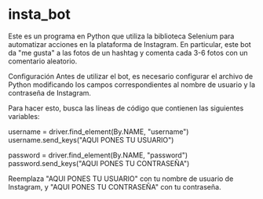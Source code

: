 # insta_bot
Este es un programa en Python que utiliza la biblioteca Selenium para automatizar acciones en la plataforma de Instagram. En particular, este bot da "me gusta" a las fotos de un hashtag y comenta cada 3-6 fotos con un comentario aleatorio.

Configuración
Antes de utilizar el bot, es necesario configurar el archivo de Python modificando los campos correspondientes al nombre de usuario y la contraseña de Instagram.

Para hacer esto, busca las líneas de código que contienen las siguientes variables:

username = driver.find_element(By.NAME, "username")
username.send_keys("AQUI PONES TU USUARIO")

password = driver.find_element(By.NAME, "password")
password.send_keys("AQUI PONES TU CONTRASEÑA")

Reemplaza "AQUI PONES TU USUARIO" con tu nombre de usuario de Instagram, y "AQUI PONES TU CONTRASEÑA" con tu contraseña.
